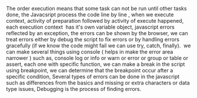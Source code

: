 The order execution means that some task can not be run until other tasks done, the Javacsript process the code line by line , when we execute context, activity of preparation followed by activity of execute happened, each execution context  has it's own variable object, javascript errors reflected by an exception, the errors can be shown by the browser, we can treat errors either by debug the script to fix errors or by handling errors gracefully (if we know the code might fail we can use try, catch, finally).  we can make several things using console ( helps in make the error area narrower ) such as, console log or info or warn or error or group or table or assert, each one with specific function, we can make a break in the script using breakpoint, we can determine that the breakpoint occur after a specific condition, Several types of errors can be done in the javascript such as differences from the basics and missing or extra characters or data type issues, Debugging is the process of finding errors. 